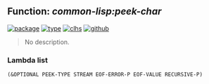 ## Function: ***common-lisp:peek-char***
[![package](https://img.shields.io/badge/Package-COMMON--LISP-5f9ea0.svg?style=social&colorA=999999)](../) [![type](https://img.shields.io/badge/Type-Function-5f9ea0.svg?style=social&colorA=999999)](../#function) [![clhs](https://img.shields.io/badge/CLHS-PEEK--CHAR-5f9ea0.svg?style=social&colorA=999999)](http://www.lispworks.com/documentation/HyperSpec/Body/f_peek_c.htm) [![github](https://img.shields.io/badge/GitHub-View_the_source-5f9ea0.svg?style=social&colorA=999999&logo=github)](https://github.com/sbcl/sbcl/blob/master/src/code/target-stream.lisp/) 

> No description.

### Lambda list
```
(&OPTIONAL PEEK-TYPE STREAM EOF-ERROR-P EOF-VALUE RECURSIVE-P)
```
